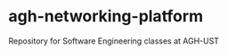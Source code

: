 agh-networking-platform
=======================

Repository for Software Engineering classes at AGH-UST
